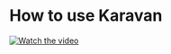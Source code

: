 # How to use Karavan


[![Watch the video](https://img.youtube.com/vi/trsZyzEvbWw/default.jpg)](https://youtu.be/trsZyzEvbWw)


